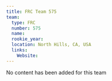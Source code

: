 ```yaml
---
title: FRC Team 575
team:
  type: FRC
  number: 575
  name: 
  rookie_year: 
  location: North Hills, CA, USA
  links:
    Website: 
---
```

No content has been added for this team
